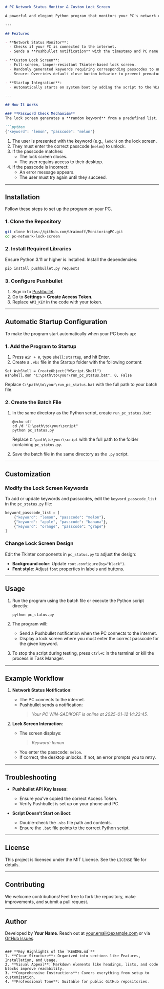 ```markdown
# PC Network Status Monitor & Custom Lock Screen

A powerful and elegant Python program that monitors your PC's network connectivity, sends notifications to your phone via Pushbullet, and provides a secure, customizable lock screen interface with a keyword-password system.

---

## Features

- **Network Status Monitor**:
  - Checks if your PC is connected to the internet.
  - Sends a **Pushbullet notification** with the timestamp and PC name when the network comes online.

- **Custom Lock Screen**:
  - Full-screen, tamper-resistant Tkinter-based lock screen.
  - Randomly generated keywords requiring corresponding passcodes to unlock.
  - Secure: Overrides default close button behavior to prevent premature exit.

- **Startup Integration**:
  - Automatically starts on system boot by adding the script to the Windows startup folder.

---

## How It Works

### **Password Check Mechanism**
The lock screen generates a **random keyword** from a predefined list, such as:

```python
{"keyword": "lemon", "passcode": "melon"}
```

1. The user is presented with the keyword (e.g., `lemon`) on the lock screen.
2. They must enter the correct passcode (`melon`) to unlock.
3. If the passcode matches:
   - The lock screen closes.
   - The user regains access to their desktop.
4. If the passcode is incorrect:
   - An error message appears.
   - The user must try again until they succeed.

---

## Installation

Follow these steps to set up the program on your PC.

### 1. **Clone the Repository**
```bash
git clone https://github.com/Uraimoff/MonitoringPC.git
cd pc-network-lock-screen
```

### 2. **Install Required Libraries**
Ensure Python 3.11 or higher is installed. Install the dependencies:

```bash
pip install pushbullet.py requests
```

### 3. **Configure Pushbullet**
1. Sign in to [Pushbullet](https://www.pushbullet.com/).
2. Go to **Settings** > **Create Access Token**.
3. Replace `API_KEY` in the code with your token.

---

## Automatic Startup Configuration

To make the program start automatically when your PC boots up:

### **1. Add the Program to Startup**
1. Press `Win + R`, type `shell:startup`, and hit Enter.
2. Create a `.vbs` file in the Startup folder with the following content:

```vbscript
Set WshShell = CreateObject("WScript.Shell")
WshShell.Run "C:\path\to\your\run_pc_status.bat", 0, False
```

Replace `C:\path\to\your\run_pc_status.bat` with the full path to your batch file.

### **2. Create the Batch File**
1. In the same directory as the Python script, create `run_pc_status.bat`:
   ```batch
   @echo off
   cd /d "C:\path\to\your\script"
   python pc_status.py
   ```
   Replace `C:\path\to\your\script` with the full path to the folder containing `pc_status.py`.

2. Save the batch file in the same directory as the `.py` script.

---

## Customization

### **Modify the Lock Screen Keywords**
To add or update keywords and passcodes, edit the `keyword_passcode_list` in the `pc_status.py` file:

```python
keyword_passcode_list = [
    {"keyword": "lemon", "passcode": "melon"},
    {"keyword": "apple", "passcode": "banana"},
    {"keyword": "orange", "passcode": "grape"}
]
```

### **Change Lock Screen Design**
Edit the Tkinter components in `pc_status.py` to adjust the design:
- **Background color**: Update `root.configure(bg="black")`.
- **Font style**: Adjust `font` properties in labels and buttons.

---

## Usage

1. Run the program using the batch file or execute the Python script directly:
   ```bash
   python pc_status.py
   ```
2. The program will:
   - Send a Pushbullet notification when the PC connects to the internet.
   - Display a lock screen where you must enter the correct passcode for the given keyword.

3. To stop the script during testing, press `Ctrl+C` in the terminal or kill the process in Task Manager.

---

## Example Workflow

1. **Network Status Notification**:
   - The PC connects to the internet.
   - Pushbullet sends a notification:  
     > *Your PC WIN-SADIKOFF is online at 2025-01-12 14:23:45.*

2. **Lock Screen Interaction**:
   - The screen displays:  
     > *Keyword: lemon*  
   - You enter the passcode: `melon`.
   - If correct, the desktop unlocks. If not, an error prompts you to retry.

---

## Troubleshooting

- **Pushbullet API Key Issues**:
  - Ensure you’ve copied the correct Access Token.
  - Verify Pushbullet is set up on your phone and PC.

- **Script Doesn’t Start on Boot**:
  - Double-check the `.vbs` file path and contents.
  - Ensure the `.bat` file points to the correct Python script.

---

## License

This project is licensed under the MIT License. See the `LICENSE` file for details.

---

## Contributing

We welcome contributions! Feel free to fork the repository, make improvements, and submit a pull request.

---

## Author

Developed by **Your Name**. Reach out at [your.email@example.com](mailto:your.email@example.com) or via [GitHub Issues](https://github.com/username/pc-network-lock-screen/issues).

```

### **Key Highlights of the `README.md`**
1. **Clear Structure**: Organized into sections like Features, Installation, and Usage.
2. **Visual Appeal**: Markdown elements like headings, lists, and code blocks improve readability.
3. **Comprehensive Instructions**: Covers everything from setup to customization.
4. **Professional Tone**: Suitable for public GitHub repositories.
